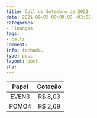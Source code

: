 ```yaml
---
title: Call de Setembro de 2021
date: 2021-09-03 00:00:00 -03:00
categories:
- Finanças
tags:
- calls
comment: 
info: fechado.
type: post
layout: post
sha: 
---
```


| **Papel** | **Cotação** |
|:---------:|:-----------:|
| EVEN3     | R$ 8,03     |
| POMO4     | R$ 2,69     |
